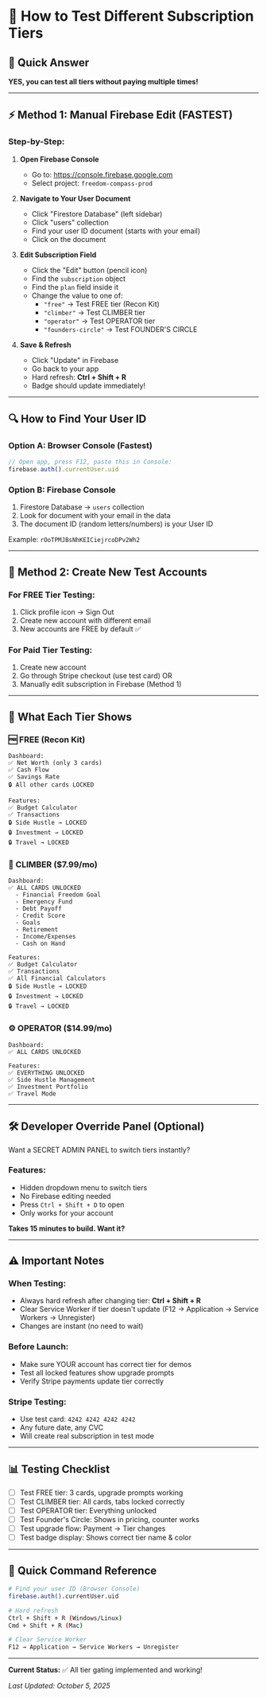 # 🧪 How to Test Different Subscription Tiers

## 🎯 Quick Answer

**YES, you can test all tiers without paying multiple times!**

---

## ⚡ Method 1: Manual Firebase Edit (FASTEST)

### Step-by-Step:

1. **Open Firebase Console**
   - Go to: https://console.firebase.google.com
   - Select project: `freedom-compass-prod`

2. **Navigate to Your User Document**
   - Click "Firestore Database" (left sidebar)
   - Click "users" collection
   - Find your user ID document (starts with your email)
   - Click on the document

3. **Edit Subscription Field**
   - Click the "Edit" button (pencil icon)
   - Find the `subscription` object
   - Find the `plan` field inside it
   - Change the value to one of:
     - `"free"` → Test FREE tier (Recon Kit)
     - `"climber"` → Test CLIMBER tier
     - `"operator"` → Test OPERATOR tier
     - `"founders-circle"` → Test FOUNDER'S CIRCLE

4. **Save & Refresh**
   - Click "Update" in Firebase
   - Go back to your app
   - Hard refresh: **Ctrl + Shift + R**
   - Badge should update immediately!

---

## 🔍 How to Find Your User ID

### Option A: Browser Console (Fastest)
```javascript
// Open app, press F12, paste this in Console:
firebase.auth().currentUser.uid
```

### Option B: Firebase Console
1. Firestore Database → `users` collection
2. Look for document with your email in the data
3. The document ID (random letters/numbers) is your User ID

Example: `rOoTPMJBsNhKEICiejrcoDPv2Wh2`

---

## 👥 Method 2: Create New Test Accounts

### For FREE Tier Testing:
1. Click profile icon → Sign Out
2. Create new account with different email
3. New accounts are FREE by default ✅

### For Paid Tier Testing:
1. Create new account
2. Go through Stripe checkout (use test card)
   OR
3. Manually edit subscription in Firebase (Method 1)

---

## 🎨 What Each Tier Shows

### 🆓 FREE (Recon Kit)
```
Dashboard:
✅ Net Worth (only 3 cards)
✅ Cash Flow
✅ Savings Rate
🔒 All other cards LOCKED

Features:
✅ Budget Calculator
✅ Transactions
🔒 Side Hustle → LOCKED
🔒 Investment → LOCKED
🔒 Travel → LOCKED
```

### 🧗 CLIMBER ($7.99/mo)
```
Dashboard:
✅ ALL CARDS UNLOCKED
  - Financial Freedom Goal
  - Emergency Fund
  - Debt Payoff
  - Credit Score
  - Goals
  - Retirement
  - Income/Expenses
  - Cash on Hand

Features:
✅ Budget Calculator
✅ Transactions
✅ All Financial Calculators
🔒 Side Hustle → LOCKED
🔒 Investment → LOCKED
🔒 Travel → LOCKED
```

### ⚙️ OPERATOR ($14.99/mo)
```
Dashboard:
✅ ALL CARDS UNLOCKED

Features:
✅ EVERYTHING UNLOCKED
✅ Side Hustle Management
✅ Investment Portfolio
✅ Travel Mode
```

---

## 🛠️ Developer Override Panel (Optional)

Want a SECRET ADMIN PANEL to switch tiers instantly?

### Features:
- Hidden dropdown menu to switch tiers
- No Firebase editing needed
- Press `Ctrl + Shift + D` to open
- Only works for your account

**Takes 15 minutes to build. Want it?**

---

## ⚠️ Important Notes

### When Testing:
- Always hard refresh after changing tier: **Ctrl + Shift + R**
- Clear Service Worker if tier doesn't update (F12 → Application → Service Workers → Unregister)
- Changes are instant (no need to wait)

### Before Launch:
- Make sure YOUR account has correct tier for demos
- Test all locked features show upgrade prompts
- Verify Stripe payments update tier correctly

### Stripe Testing:
- Use test card: `4242 4242 4242 4242`
- Any future date, any CVC
- Will create real subscription in test mode

---

## 📊 Testing Checklist

- [ ] Test FREE tier: 3 cards, upgrade prompts working
- [ ] Test CLIMBER tier: All cards, tabs locked correctly
- [ ] Test OPERATOR tier: Everything unlocked
- [ ] Test Founder's Circle: Shows in pricing, counter works
- [ ] Test upgrade flow: Payment → Tier changes
- [ ] Test badge display: Shows correct tier name & color

---

## 🚀 Quick Command Reference

```bash
# Find your user ID (Browser Console)
firebase.auth().currentUser.uid

# Hard refresh
Ctrl + Shift + R (Windows/Linux)
Cmd + Shift + R (Mac)

# Clear Service Worker
F12 → Application → Service Workers → Unregister
```

---

**Current Status:** ✅ All tier gating implemented and working!

*Last Updated: October 5, 2025*
